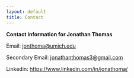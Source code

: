 ```yaml
---
layout: default
title: Contact
---
```


**Contact information for Jonathan Thomas**


Email: <jonthoma@umich.edu>


Secondary Email: <jonathanthomas3@gmail.com>


Linkedin: <https://www.linkedin.com/in/jonathoma/>

